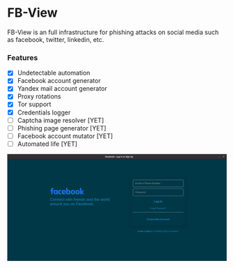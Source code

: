 <h1>FB-View</h1>

<p>
FB-View is an full infrastructure for phishing attacks on social media such as facebook, twitter, linkedin, etc.
</p>
 
 ### Features
- [X] Undetectable automation
- [X] Facebook account generator
- [X] Yandex mail account generator
- [X] Proxy rotations 
- [X] Tor support
- [X] Credentials logger
- [ ] Captcha image resolver [YET]
- [ ] Phishing page generator [YET]
- [ ] Facebook account mutator [YET]
- [ ] Automated life [YET]

![alt text](Readme/screenshot.png)
